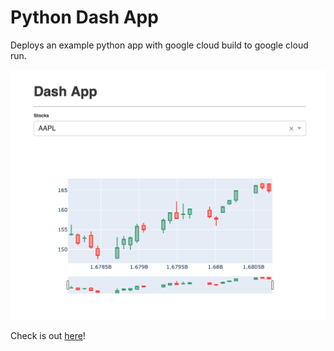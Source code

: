# Python Dash App

Deploys an example python app with google cloud build to google cloud run.

![screenshot](./screenshot.png)

Check is out [here](https://python-dash-app-seuz3crb4q-ew.a.run.app)!
